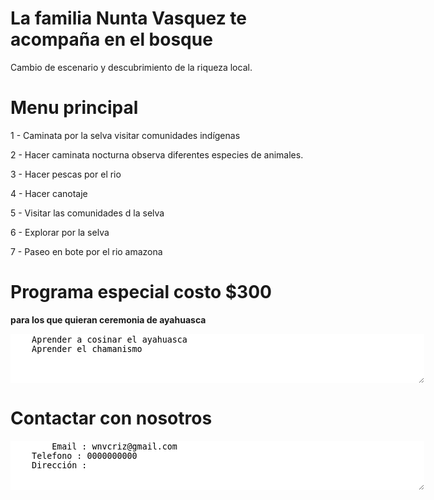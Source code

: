 # La familia Nunta Vasquez te acompaña en el bosque

Cambio de escenario y descubrimiento de la riqueza local.

# Menu principal

1 - Caminata por la selva visitar comunidades indígenas

2 - Hacer caminata nocturna observa diferentes especies de animales.

3 - Hacer pescas por el rio

4 - Hacer canotaje

5 - Visitar las comunidades d la selva

6 - Explorar por la selva

7 - Paseo en bote por el rio amazona

# Programa especial costo $300 
**para los que quieran ceremonia de ayahuasca**

<textarea STYLE="border-style: none;" cols=80 rows=5>
	Aprender a cosinar el ayahuasca 
	Aprender el chamanismo
</textarea>

# Contactar con nosotros

<textarea STYLE="border-style: none;" cols=80 rows=5>
        Email : wnvcriz@gmail.com
	Telefono : 0000000000
	Dirección : 
</textarea>
